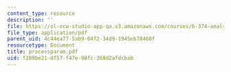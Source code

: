 ```yaml
---
content_type: resource
description: ''
file: https://ol-ocw-studio-app-qa.s3.amazonaws.com/courses/6-374-analysis-and-design-of-digital-integrated-circuits-fall-2003/f209be21df57f47e98fc268d2afdcbab_processparam.pdf
file_type: application/pdf
parent_uid: 4c44ea77-5ab9-04f2-34d9-1945eb78460f
resourcetype: Document
title: processparam.pdf
uid: f209be21-df57-f47e-98fc-268d2afdcbab
---
```

